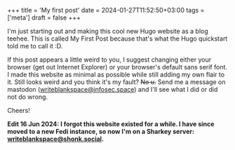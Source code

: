 +++
title = 'My first post'
date = 2024-01-27T11:52:50+03:00
tags = ['meta']
draft = false
+++

I'm just starting out and making this cool new Hugo website as a blog teehee. This is called My First Post because that's what the Hugo quickstart told me to call it :D.

If this post appears a little weird to you, I suggest changing either your browser (get out Internet Explorer) or your browser's default sans serif font. I made this website as minimal as possible while still adding my own flair to it. Still looks weird and you think it's my fault? ~~No u.~~ Send me a message on mastodon ([writeblankspace@infosec.space](https://infosec.space/@writeblankspace)) and I'll see what I did or did not do wrong.

Cheers!

**Edit 16 Jun 2024: I forgot this website existed for a while. I have since moved to a new Fedi instance, so now I'm on a Sharkey server: [writeblankspace@shonk.social](https://shonk.social/@writeblankspace).**
